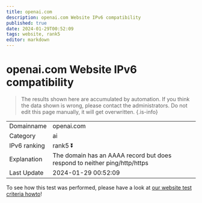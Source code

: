 ```yaml
---
title: openai.com
description: openai.com Website IPv6 compatibility
published: true
date: 2024-01-29T00:52:09
tags: website, rank5
editor: markdown
---
```


# openai.com Website IPv6 compatibility

> The results shown here are accumulated by automation. If you think the data shown is wrong, please contact the administrators. 
> Do not edit this page manually, it will get overwritten.
{.is-info}


|   |   |
| - | - |
| Domainname | openai.com
| Category | ai |
| IPv6 ranking | rank5 :arrow_double_down: |
| Explanation | The domain has an AAAA record but does respond to neither ping/http/https |
| Last Update | 2024-01-29 00:52:09 |

To see how this test was performed, please have a look at [our website test criteria howto](/howto/testcriteria/website)!

